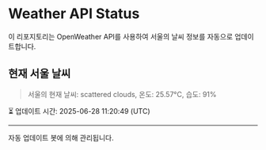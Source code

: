 
# Weather API Status

이 리포지토리는 OpenWeather API를 사용하여 서울의 날씨 정보를 자동으로 업데이트합니다.

## 현재 서울 날씨
> 서울의 현재 날씨: scattered clouds, 온도: 25.57°C, 습도: 91%

⏳ 업데이트 시간: 2025-06-28 11:20:49 (UTC)

---
자동 업데이트 봇에 의해 관리됩니다.

